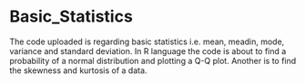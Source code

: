 # Basic_Statistics
The code uploaded is regarding basic statistics i.e. mean, meadin, mode, variance and standard deviation. In R language the code is about to find a probability of a normal distribution and plotting a Q-Q plot.
Another is to find the skewness and kurtosis of a data.
